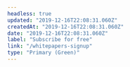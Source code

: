 ```yaml
---
headless: true
updated: "2019-12-16T22:08:31.060Z"
createdAt: "2019-12-16T22:08:31.060Z"
date: "2019-12-16T22:08:31.060Z"
label: "Subscribe for free"
link: "/whitepapers-signup"
type: "Primary (Green)"
---
```

